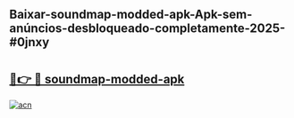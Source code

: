 ## Baixar-soundmap-modded-apk-Apk-sem-anúncios-desbloqueado-completamente-2025-#0jnxy

# <h2><a href="https://ainizakaria.my?title=soundmap-modded-apk&ref=20M">🔗👉 🔴 soundmap-modded-apk</a></h2>

[![acn](https://github.com/user-attachments/assets/0f9c940e-d8b0-45ae-aac7-cd30a18b3e1c)](https://ainizakaria.my?title=soundmap-modded-apk&ref=20M)

